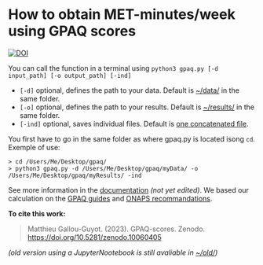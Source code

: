 # How to obtain MET-minutes/week using GPAQ scores

[![DOI](https://zenodo.org/badge/DOI/10.5281/zenodo.13895456.svg)](https://doi.org/10.5281/zenodo.13895456)


You can call the function in a terminal using ```python3 gpaq.py [-d input_path] [-o output_path] [-ind]```  

- `[-d]` optional, defines the path to your data. Default is [~/data/](https://github.com/MatthieuGG/GPAQ-scores/tree/main/data) in the same folder.  
- `[-o]` optional, defines the path to your results. Default is [~/results/](https://github.com/MatthieuGG/GPAQ-scores/tree/main/results) in the same folder.  
- `[-ind]` optional, saves individual files. Default is [one concatenated file](https://github.com/MatthieuGG/GPAQ-scores/blob/main/results/concatenated_data.csv).  

You first have to go in the same folder as where gpaq.py is located isong `cd`. Exemple of use: 

```
> cd /Users/Me/Desktop/gpaq/  
> python3 gpaq.py -d /Users/Me/Desktop/gpaq/myData/ -o /Users/Me/Desktop/gpaq/myResults/ -ind
```
See more information in the [documentation]() *(not yet edited)*. We based our calculation on the [GPAQ guides](https://www.who.int/docs/default-source/ncds/ncd-surveillance/gpaq-analysis-guide.pdf) and [ONAPS recommandations](https://onaps.fr/wp-content/uploads/2020/10/Interpre%CC%81tation-GPAQ.pdf).

**To cite this work:**
> Matthieu Gallou-Guyot. (2023). GPAQ-scores. Zenodo. https://doi.org/10.5281/zenodo.10060405  

*(old version using a JupyterNootebook is still avaliable in [~/old/](https://github.com/MatthieuGG/GPAQ-scores/tree/main/old))*
